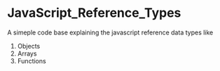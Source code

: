 # JavaScript_Reference_Types
A simeple code base explaining the javascript reference data types like

1. Objects
2. Arrays
3. Functions
